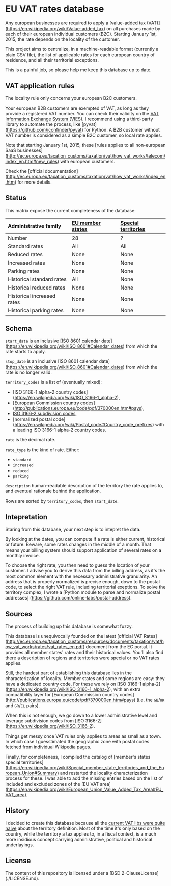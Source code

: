 EU VAT rates database
=====================

Any european businesses are required to apply a [value-added tax (VAT)]
(https://en.wikipedia.org/wiki/Value-added_tax) on all purchases made by each
of their european individual customers (B2C). Starting January 1st, 2015, the
rate depends on the locality of the customer.

This project aims to centralize, in a machine-readable format (currently a
plain CSV file), the list of applicable rates for each european country of
residence, and all their territorial exceptions.

This is a painful job, so please help me keep this database up to date.


VAT application rules
---------------------

The locality rule only concerns your european B2C customers.

Your european B2B customers are exempted of VAT, as long as they provide a
registered VAT number. You can check their validity on the [VAT Information
Exchange System (VIES)](http://ec.europa.eu/taxation_customs/vies/). I
recommend using a third-party library to automate the process, like [pyvat]
(https://github.com/iconfinder/pyvat) for Python. A B2B customer without VAT
number is considered as a simple B2C customer, so local rate applies.

Note that starting January 1st, 2015, these [rules applies to all non-european
SaaS businesses]
(http://ec.europa.eu/taxation_customs/taxation/vat/how_vat_works/telecom/index_en.htm#new_rules)
with european customers.

Check the [official documentation]
(http://ec.europa.eu/taxation_customs/taxation/vat/how_vat_works/index_en.htm)
for more details.


Status
------

This matrix expose the current completeness of the database:

Administrative family | [EU member states](https://en.wikipedia.org/wiki/Member_state_of_the_European_Union) | [Special territories](https://en.wikipedia.org/wiki/Special_member_state_territories_and_the_European_Union)
:--- |:--- |:---
Number | 28 | ?
Standard rates | All | All
Reduced rates | None | None
Increased rates | None | None
Parking rates | None | None
Historical standard rates | All | None
Historical reduced rates | None | None
Historical increased rates | None | None
Historical parking rates | None | None


Schema
------

`start_date` is an inclusive [ISO 8601 calendar date]
(https://en.wikipedia.org/wiki/ISO_8601#Calendar_dates) from which the rate
starts to apply.

`stop_date` is an inclusive [ISO 8601 calendar date]
(https://en.wikipedia.org/wiki/ISO_8601#Calendar_dates) from which the rate is
no longer valid.

`territory_codes` is a list of (eventually mixed):
  * [ISO 3166-1 alpha-2 country codes]
  (https://en.wikipedia.org/wiki/ISO_3166-1_alpha-2),
  * [European Commission country codes]
  (http://publications.europa.eu/code/pdf/370000en.htm#pays),
  * [ISO 3166-2 subdivision codes](https://en.wikipedia.org/wiki/ISO_3166-2),
  * [normalized postal code]
  (https://en.wikipedia.org/wiki/Postal_code#Country_code_prefixes) with a
  leading ISO 3166-1 alpha-2 country codes.

`rate` is the decimal rate.

`rate_type` is the kind of rate. Either:
  * `standard`
  * `increased`
  * `reduced`
  * `parking`

`description` human-readable description of the territory the rate applies to,
and eventual rationale behind the application.

Rows are sorted by `territory_codes`, then `start_date`.


Intepretation
-------------

Staring from this database, your next step is to intepret the data.

By looking at the dates, you can compute if a rate is either current,
historical or future. Beware, some rates changes in the middle of a month.
That means your billing system should support application of several rates on a
monthly invoice.

To choose the right rate, you then need to guess the location of your customer.
I advise you to derive this data from the billing address, as it's the most
common element with the necessary administrative granularity. An address that
is properly normalized is precise enough, down to the postal code, to select
the right VAT rule, including territorial exeptions. To solve the territory
complex, I wrote a [Python module to parse and normalize postal addresses]
(https://github.com/online-labs/postal-address).


Sources
-------

The process of building up this database is somewhat fuzzy.

This database is unequivocally founded on the latest [official VAT Rates]
(http://ec.europa.eu/taxation_customs/resources/documents/taxation/vat/how_vat_works/rates/vat_rates_en.pdf)
document from the EC portal. It provides all member states' rates and their
historical values. You'll also find there a description of regions and
territories were special or no VAT rates applies.

Still, the hardest part of establishing this database lies in the
characterization of locality. Member states and some regions are easy: they
have a dedicated country code. For these we rely on [ISO 3166-1 alpha-2]
(https://en.wikipedia.org/wiki/ISO_3166-1_alpha-2), with an extra compatibility
layer for [European Commission country codes]
(http://publications.europa.eu/code/pdf/370000en.htm#pays) (i.e. the `GB`/`UK`
and `GR`/`EL` pairs).

When this is not enough, we go down to a lower administrative level and
leverage subdivision codes from [ISO 3166-2]
(https://en.wikipedia.org/wiki/ISO_3166-2).

Things get messy once VAT rules only applies to areas as small as a town. In
which case I guesstimated the geographic zone with postal codes fetched from
individual Wikipedia pages.

Finally, for completeness, I compiled the catalog of [member's states special
territories]
(https://en.wikipedia.org/wiki/Special_member_state_territories_and_the_European_Union#Summary)
and restarted the locality characterization process for these. I was able to
add the missing entries based on the list of included and excluded zones of the
[EU VAT area]
(https://en.wikipedia.org/wiki/European_Union_Value_Added_Tax_Area#EU_VAT_area).


History
-------

I decided to create this database because all the [current VAT libs were quite
naive](https://github.com/kdeldycke/vat-rates/issues/2#issuecomment-67084124)
about the territory definition. Most of the time it's only based on the country,
while the territory a tax applies to, in a fiscal context, is a much more
insidious concept carrying administrative, political and historical underlayings.


License
-------

The content of this repository is licensed under a [BSD 2-ClauseLicense]
(./LICENSE.md).
